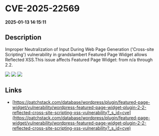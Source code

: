 # CVE-2025-22569

**2025-01-13 14:15:11**

## Description
Improper Neutralization of Input During Web Page Generation ('Cross-site Scripting') vulnerability in grandslambert Featured Page Widget allows Reflected XSS.This issue affects Featured Page Widget: from n/a through 2.2.

![](https://img.shields.io/static/v1?label=Score&message=7.1&color=red)
![](https://img.shields.io/static/v1?label=Severity&message=HIGH&color=red)
![](https://img.shields.io/static/v1?label=CWE&message=XSS&color=green)

## Links
- [https://patchstack.com/database/wordpress/plugin/featured-page-widget/vulnerability/wordpress-featured-page-widget-plugin-2-2-reflected-cross-site-scripting-xss-vulnerability?_s_id=cve](https://patchstack.com/database/wordpress/plugin/featured-page-widget/vulnerability/wordpress-featured-page-widget-plugin-2-2-reflected-cross-site-scripting-xss-vulnerability?_s_id=cve)
